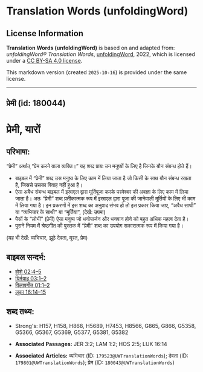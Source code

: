 # Translation Words (unfoldingWord)

## License Information

**Translation Words (unfoldingWord)** is based on and adapted from: _unfoldingWord® Translation Words_, [unfoldingWord](https://unfoldingword.org/utw), 2022, which is licensed under a [CC BY-SA 4.0 license](https://creativecommons.org/licenses/by-sa/4.0/legalcode.en).

This markdown version (created `2025-10-16`) is provided under the same license.



--------------------------------

## प्रेमी (id: 180044)

प्रेमी, यारों
=============

परिभाषा:
--------

“प्रेमी” अर्थात् “प्रेम करने वाला व्यक्ति।” यह शब्द प्रायः उन मनुष्यों के लिए है जिनके यौन संबन्ध होते हैं।

* बाइबल में “प्रेमी” शब्द उस मनुष्य के लिए काम में लिया जाता है जो किसी के साथ यौन संबन्ध रखता है, जिससे उसका विवाह नहीं हुआ है।
* ऐसा अवैध संबन्ध बाइबल में इस्राएल द्वारा मूर्तिपूजा करके परमेश्वर की अवज्ञा के लिए काम में लिया जाता है। अतः “प्रेमी” शब्द प्रतीकात्मक रूप में इस्राएल द्वारा पूजा की जानेवाली मूर्तियों के लिए भी काम में लिया गया है। इन प्रकरणों में इस शब्द का अनुवाद संभव हो तो इस प्रकार किया जाए, “अवैध साथी” या “व्यभिचार के साथी” या “मूर्तियां”, (देखें: उपमा)
* पैसों के “लोभी” (प्रेमी) ऐसा मनुष्य जो धनोपार्जन और धनवान होने को बहुत अधिक महत्व देता है।
* पुराने नियम में श्रेष्ठगीत की पुस्तक में “प्रेमी” शब्द का उपयोग सकारात्मक रूप में किया गया है।

(यह भी देखें: व्यभिचार, झूठे देवता, मूरत, प्रेम)

बाइबल सन्दर्भ:
--------------

* [होशे 02:4–5](https://ref.ly/Hos2:4-Hos2:5)
* [यिर्मयाह 03:1–2](https://ref.ly/Jer3:1-Jer3:2)
* [विलापगीत 01:1–2](https://ref.ly/Lam1:1-Lam1:2)
* [लूका 16:14–15](https://ref.ly/Luke16:14-Luke16:15)

शब्द तथ्य:
----------

* Strong's: H157, H158, H868, H5689, H7453, H8566, G865, G866, G5358, G5366, G5367, G5369, G5377, G5381, G5382

* **Associated Passages:** JER 3:2; LAM 1:2; HOS 2:5; LUK 16:14
* **Associated Articles:** व्यभिचार (ID: `179523@UWTranslationWords`); देवता (ID: `179801@UWTranslationWords`); प्रेम (ID: `180043@UWTranslationWords`)

